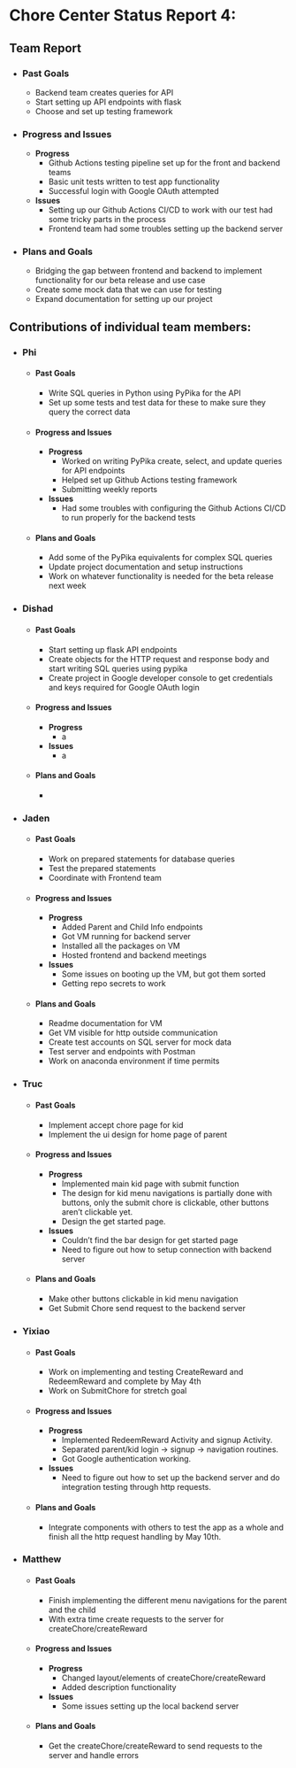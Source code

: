 # Chore Center Status Report 4:

## Team Report
- ### Past Goals
    - Backend team creates queries for API
    - Start setting up API endpoints with flask
    - Choose and set up testing framework

- ### Progress and Issues
    - **Progress**
        - Github Actions testing pipeline set up for the front and backend teams
        - Basic unit tests written to test app functionality
        - Successful login with Google OAuth attempted
    - **Issues**
        - Setting up our Github Actions CI/CD to work with our test had some tricky parts in the process
        - Frontend team had some troubles setting up the backend server

- ### Plans and Goals
    - Bridging the gap between frontend and backend to implement functionality for our beta release and use case
    - Create some mock data that we can use for testing
    - Expand documentation for setting up our project


## Contributions of individual team members:

- ### Phi
    - #### Past Goals
        - Write SQL queries in Python using PyPika for the API
        - Set up some tests and test data for these to make sure they query the correct data

    - #### Progress and Issues
        - **Progress**
            - Worked on writing PyPika create, select, and update queries for API endpoints
            - Helped set up Github Actions testing framework
            - Submitting weekly reports
        - **Issues**
            - Had some troubles with configuring the Github Actions CI/CD to run properly for the backend tests
    
    - #### Plans and Goals
        - Add some of the PyPika equivalents for complex SQL queries
        - Update project documentation and setup instructions
        - Work on whatever functionality is needed for the beta release next week

- ### Dishad
    - #### Past Goals
        - Start setting up flask API endpoints
        - Create objects for the HTTP request and response body and start writing SQL queries using pypika 
        - Create project in Google developer console to get credentials and keys required for Google OAuth login

    - #### Progress and Issues
        - **Progress**
            - a
        - **Issues**
            - a
    
    - #### Plans and Goals
        - 

- ### Jaden
    - #### Past Goals
        - Work on prepared statements for database queries
        - Test the prepared statements
        - Coordinate with Frontend team

    - #### Progress and Issues
        - **Progress**
            - Added Parent and Child Info endpoints
            - Got VM running for backend server
            - Installed all the packages on VM
            - Hosted frontend and backend meetings
        - **Issues**
            - Some issues on booting up the VM, but got them sorted
            - Getting repo secrets to work

    - #### Plans and Goals
        - Readme documentation for VM
        - Get VM visible for http outside communication
        - Create test accounts on SQL server for mock data
        - Test server and endpoints with Postman
        - Work on anaconda environment if time permits

- ### Truc
    - #### Past Goals
         - Implement accept chore page for kid
        - Implement the ui design for home page of parent

    - #### Progress and Issues
        - **Progress**
            - Implemented main kid page with submit function
            - The design for kid menu navigations is partially done with buttons, only the submit chore is clickable, other buttons aren’t clickable yet. 
            - Design the get started page.
        - **Issues**
            - Couldn’t find the bar design for get started page
            - Need to figure out how to setup connection with backend server
    
    - #### Plans and Goals
        - Make other buttons clickable in kid menu navigation
        - Get Submit Chore send request to the backend server

- ### Yixiao
    - #### Past Goals
        - Work on implementing and testing CreateReward and RedeemReward and complete by May 4th
        - Work on SubmitChore for stretch goal

    - #### Progress and Issues
        - **Progress**
            - Implemented RedeemReward Activity and signup Activity.
            - Separated parent/kid login -> signup -> navigation routines.
            - Got Google authentication working.
        - **Issues**
            - Need to figure out how to set up the backend server and do integration testing through http requests.
    
    - #### Plans and Goals
        - Integrate components with others to test the app as a whole and finish all the http request handling by May 10th.

- ### Matthew
    - #### Past Goals
        - Finish implementing the different menu navigations for the parent and the child
        - With extra time create requests to the server for createChore/createReward

    - #### Progress and Issues
        - **Progress**
            - Changed layout/elements of createChore/createReward
            - Added description functionality
        - **Issues**
            - Some issues setting up the local backend server

    - #### Plans and Goals
        - Get the createChore/createReward to send requests to the server and handle errors
